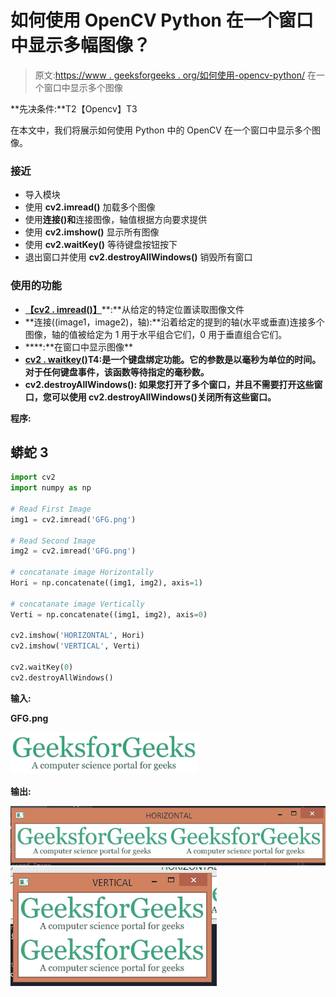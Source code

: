 # 如何使用 OpenCV Python 在一个窗口中显示多幅图像？

> 原文:[https://www . geeksforgeeks . org/如何使用-opencv-python/](https://www.geeksforgeeks.org/how-to-display-multiple-images-in-one-window-using-opencv-python/) 在一个窗口中显示多个图像

**先决条件:**T2【Opencv】T3

在本文中，我们将展示如何使用 Python 中的 OpenCV 在一个窗口中显示多个图像。

### **接近**

*   导入模块
*   使用 **cv2.imread()** 加载多个图像
*   使用**连接()和**连接图像，轴值根据方向要求提供
*   使用 **cv2.imshow()** 显示所有图像
*   使用 **cv2.waitKey()** 等待键盘按钮按下
*   退出窗口并使用 **cv2.destroyAllWindows()** 销毁所有窗口

### **使用的功能**

*   [**【cv2 . imread()】**](https://www.geeksforgeeks.org/python-opencv-cv2-imread-method/)**:**从给定的特定位置读取图像文件
*   **连接((image1，image2)，轴):**沿着给定的提到的轴(水平或垂直)连接多个图像，轴的值被给定为 1 用于水平组合它们，0 用于垂直组合它们。
*   [](https://www.geeksforgeeks.org/python-opencv-cv2-imshow-method/#:~:text=imshow()%20method%20is%20used,fits%20to%20the%20image%20size.&text=window_name%3A%20A%20string%20representing%20the,that%20is%20to%20be%20displayed.)****:**在窗口中显示图像**
*   **[**cv2 . waitkey()**](https://www.geeksforgeeks.org/reading-image-opencv-using-python/)T4:是一个键盘绑定功能。它的参数是以毫秒为单位的时间。对于任何键盘事件，该函数等待指定的毫秒数。**
*   ****cv2.destroyAllWindows():** 如果您打开了多个窗口，并且不需要打开这些窗口，您可以使用 cv2.destroyAllWindows()关闭所有这些窗口。**

****程序:****

## **蟒蛇 3**

```py
import cv2
import numpy as np

# Read First Image
img1 = cv2.imread('GFG.png')

# Read Second Image
img2 = cv2.imread('GFG.png')

# concatanate image Horizontally
Hori = np.concatenate((img1, img2), axis=1)

# concatanate image Vertically
Verti = np.concatenate((img1, img2), axis=0)

cv2.imshow('HORIZONTAL', Hori)
cv2.imshow('VERTICAL', Verti)

cv2.waitKey(0)
cv2.destroyAllWindows()
```

****输入:****

**GFG.png**

**![](img/46493022f2976337dbc561a2e5c8d569.png)**

****输出:****

**![](img/369ef497d42ead948d2dc6bc169b67d2.png) ![](img/b489d57c456944edfc54196064f9a1ff.png)**